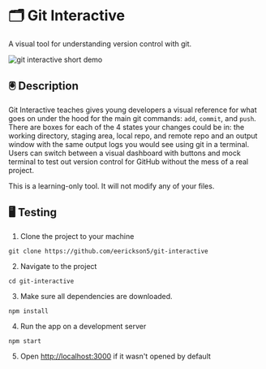 # 🗂 Git Interactive

A visual tool for understanding version control with git.

![git interactive short demo](https://youtu.be/jlb_CND8R0Y)

## 🖲 Description

Git Interactive teaches gives young developers a visual reference for what goes on under the hood for the main git commands: `add`, `commit`, and `push`.  There are boxes for each of the 4 states your changes could be in: the working directory, staging area, local repo, and remote repo and an output window with the same output logs you would see using git in a terminal.  Users can switch between a visual dashboard with buttons and mock terminal to test out version control for GitHub without the mess of a real project.

This is a learning-only tool.  It will not modify any of your files.

## 🖥 Testing

1. Clone the project to your machine
```
git clone https://github.com/eerickson5/git-interactive
```
 2. Navigate to the project
 ```
 cd git-interactive
 ```
 3. Make sure all dependencies are downloaded.
 ```
 npm install
 ```
 4. Run the app on a development server
 ```
 npm start
 ```
 5. Open [http://localhost:3000](http://localhost:3000) if it wasn't opened by default
 
